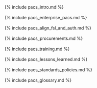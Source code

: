 {% include pacs_intro.md %}
<br><br>
{% include pacs_enterprise_pacs.md %}
<br><br>
{% include pacs_align_fsl_and_auth.md	%}
<br><br>
{% include pacs_procurements.md	%}
<br><br>
{% include pacs_training.md %}
<br><br>
{% include pacs_lessons_learned.md %}
<br><br>
{% include pacs_standards_policies.md %}
<br><br>
{% include pacs_glossary.md	%}
